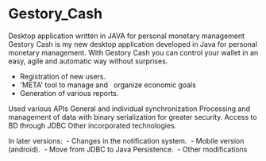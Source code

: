 # Gestory_Cash
Desktop application written in JAVA for personal monetary management
Gestory Cash is my new desktop application developed in Java for personal monetary management.
With Gestory Cash you can control your wallet in an easy, agile and automatic way without surprises.
- Registration of new users.
- 'META' tool to manage and
  organize economic goals
- Generation of various reports.

Used various APIs
General and individual synchronization
Processing and management of data with binary serialization for greater security.
Access to BD through JDBC
Other incorporated technologies.

In later versions:
 - Changes in the notification system.
 - Mobile version (android).
 - Move from JDBC to Java Persistence.
 - Other modifications
